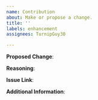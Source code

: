 ```yaml
---
name: Contribution
about: Make or propose a change.
title: ''
labels: enhancement
assignees: TurnipGuy30

---
```


<!-- Please read through the following very carefully. -->

<!--
- Proposed change -
A clear and concise description of the proposed change.
-->

**Proposed Change**:



<!--
- Reasoning -
Why should this change be made?
-->

**Reasoning**:



<!--
- Issue link -
Is this PR related to an Issue? If so, link it here.
-->

**Issue Link**:

<!--
- Additional information -
Add any other context about the problem here.
-->

**Additional Information**:



<!--
- Decline contribution acknowledgement -

If you wish to NOT be acknowledged for your contributions, please let us know here.
-->

> 

<!-- Thank you for your time! We'll get back to you as soon as possible. -->
